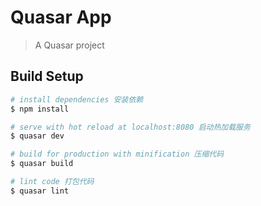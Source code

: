 # Quasar App

> A Quasar project

## Build Setup

``` bash
# install dependencies 安装依赖
$ npm install

# serve with hot reload at localhost:8080 启动热加载服务
$ quasar dev

# build for production with minification 压缩代码
$ quasar build

# lint code 打包代码
$ quasar lint
```

